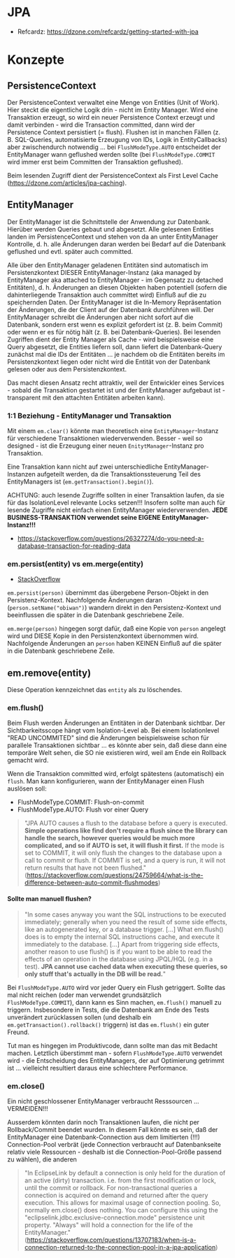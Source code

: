 # JPA
* Refcardz: https://dzone.com/refcardz/getting-started-with-jpa

# Konzepte

## PersistenceContext

Der PersistenceContext verwaltet eine Menge von Entities (Unit of Work). Hier steckt die eigentliche Logik drin - nicht im Entity Manager. Wird eine Transaktion erzeugt, so wird ein neuer Persistence Context erzeugt und damit verbinden - wird die Transaction committed, dann wird der Persistence Context persistiert (= flush). Flushen ist in manchen Fällen (z. B. SQL-Queries, automatisierte Erzeugung von IDs, Logik in EntityCallbacks) aber zwischendurch notwendig ... bei `FlushModeType.AUTO` entscheidet der EntityManager wann geflushed werden sollte (bei `FlushModeType.COMMIT` wird immer erst beim Committen der Transaktion geflushed).

Beim lesenden Zugriff dient der PersistenceContext als First Level Cache (https://dzone.com/articles/jpa-caching). 

## EntityManager
Der EntityManager ist die Schnittstelle der Anwendung zur Datenbank. Hierüber werden Queries gebaut und abgesetzt. Alle gelesenen Entities landen im PersistenceContext und stehen von da an unter EntityManager Kontrolle, d. h. alle Änderungen daran werden bei Bedarf auf die Datenbank geflushed und evtl. später auch committed.

Alle über den EntityManager geladenen Entitäten sind automatisch im Persistenzkontext DIESER EntityManager-Instanz (aka managed by EntityManager aka attached to EntityManager - im Gegensatz zu detached Entitäten), d. h. Änderungen an diesen Objekten haben potentiell (sofern die dahinterliegende Transaktion auch committet wird) Einfluß auf die zu speichernden Daten. Der EntityManager ist die In-Memory Repräsentation der Änderungen, die der Client auf der Datenbank durchführen will. Der EntityManager schreibt die Änderungen aber nicht sofort auf die Datenbank, sondern erst wenn es explizit gefordert ist (z. B. beim Commit) oder wenn er es für nötig hält (z. B. bei Datenbank-Queries). Bei lesenden Zugriffen dient der Entity Manager als Cache - wird beispielsweise eine Query abgesetzt, die Entities liefern soll, dann liefert die Datenbank-Query zunächst mal die IDs der Entitäten ... je nachdem ob die Entitäten bereits im Persistenzkontext liegen oder nicht wird die Entität von der Datenbank gelesen oder aus dem Persistenzkontext. 

Das macht diesen Ansatz recht attraktiv, weil der Entwickler eines Services - sobald die Transaktion gestartet ist und der EntityManager aufgebaut ist - transparent mit den attachten Entitäten arbeiten kann).

### 1:1 Beziehung - EntityManager und Transaktion
Mit einem `em.clear()` könnte man theoretisch eine `EntityManager`-Instanz für verschiedene Transaktionen wiederverwenden. Besser - weil so designed - ist die Erzeugung einer neuen `EnitytManager`-Instanz pro Transaktion.

Eine Transaktion kann nicht auf zwei unterschiedliche EntityManager-Instanzen aufgeteilt werden, da die Transaktionssteuerung Teil des EntityManagers ist (`em.getTransaction().begin()`).

ACHTUNG: auch lesende Zugriffe sollten in einer Transaktion laufen, da sie für das IsolationLevel relevante Locks setzen!!! Insofern sollte man auch für lesende Zugriffe nicht einfach einen EntityManager wiederverwenden. **JEDE BUSINESS-TRANSAKTION verwendet seine EIGENE EntityManager-Instanz!!!**

* https://stackoverflow.com/questions/26327274/do-you-need-a-database-transaction-for-reading-data

### em.persist(entity) vs em.merge(entity)
* [StackOverflow](https://stackoverflow.com/questions/1069992/jpa-entitymanager-why-use-persist-over-merge)

`em.persist(person)` übernimmt das übergebene Person-Objekt in den Persistenz-Kontext. Nachfolgende Änderungen daran (`person.setName("obiwan")`) wandern direkt in den Persistenz-Kontext und beeinflussen die später in die Datenbank geschriebene Zeile.

`em.merge(person)` hingegen sorgt dafür, daß eine Kopie von `person` angelegt wird und DIESE Kopie in den Persistenzkontext übernommen wird. Nachfolgende Änderungen an `person` haben KEINEN Einfluß auf die später in die Datenbank geschriebene Zeile.

## em.remove(entity)
Diese Operation kennzeichnet das `entity` als zu löschendes.

### em.flush()
Beim Flush werden Änderungen an Entitäten in der Datenbank sichtbar. Der Sichtbarkeitsscope hängt vom Isolation-Level ab. Bei einem Isolationlevel "READ UNCOMMITED" sind die Änderungen beispielsweise schon für parallele Transaktionen sichtbar ... es könnte aber sein, daß diese dann eine temporäre Welt sehen, die SO nie existieren wird, weil am Ende ein Rollback gemacht wird.

Wenn die Transaktion committed wird, erfolgt spätestens (automatisch) ein `flush`. Man kann konfigurieren, wann der EntityManager einen Flush auslösen soll:

* FlushModeType.COMMIT: Flush-on-commit
* FlushModeType.AUTO: Flush vor einer Query

> "JPA AUTO causes a flush to the database before a query is executed. **Simple operations like find don't require a flush since the library can handle the search, however queries would be much more complicated, and so if AUTO is set, it will flush it first.** If the mode is set to COMMIT, it will only flush the changes to the database upon a call to commit or flush. If COMMIT is set, and a query is run, it will not return results that have not been flushed." (https://stackoverflow.com/questions/24759664/what-is-the-difference-between-auto-commit-flushmodes)

#### Sollte man manuell flushen?
> "In some cases anyway you want the SQL instructions to be executed immediately; generally when you need the result of some side effects, like an autogenerated key, or a database trigger. [...] What em.flush() does is to empty the internal SQL instructions cache, and execute it immediately to the database. [...] Apart from triggering side effects, another reason to use flush() is if you want to be able to read the effects of an operation in the database using JPQL/HQL (e.g. in a test). **JPA cannot use cached data when executing these queries, so only stuff that's actually in the DB will be read.**"

Bei `FlushModeType.AUTO` wird vor jeder Query ein Flush getriggert. Sollte das mal nicht reichen (oder man verwendet grundsätzlich `FlushModeType.COMMIT`), dann kann es Sinn machen, `em.flush()` manuell zu triggern. Insbesondere in Tests, die die Datenbank am Ende des Tests unverändert zurücklassen sollen (und deshalb ein `em.getTransaction().rollback()` triggern) ist das `em.flush()` ein guter Freund. 

Tut man es hingegen im Produktivcode, dann sollte man das mit Bedacht machen. Letztlich überstimmt man - sofern `FlushModeType.AUTO` verwendet wird - die Entscheidung des EntityManagers, der auf Optimierung getrimmt ist ... vielleicht resultiert daraus eine schlechtere Performance.

### em.close()
Ein nicht geschlossener EntityManager verbraucht Resssourcen ... VERMEIDEN!!! 

Ausserdem könnten darin noch Transaktionen laufen, die nicht per Rollback/Commit beendet wurden. In diesem Fall könnte es sein, daß der EntityManager eine Datenbank-Connection aus dem limitierten (!!!) Connection-Pool verbrät (jede Connection verbraucht auf Datenbankseite relativ viele Ressourcen - deshalb ist die Connection-Pool-Größe passend zu wählen), die anderen 

> "In EclipseLink by default a connection is only held for the duration of an active (dirty) transaction. i.e. from the first modification or lock, until the commit or rollback. For non-transactional queries a connection is acquired on demand and returned after the query execution. This allows for maximal usage of connection pooling. So, normally em.close() does nothing. You can configure this using the "eclipselink.jdbc.exclusive-connection.mode" persistence unit property. "Always" will hold a connection for the life of the EntityManager." (https://stackoverflow.com/questions/13707183/when-is-a-connection-returned-to-the-connection-pool-in-a-jpa-application)